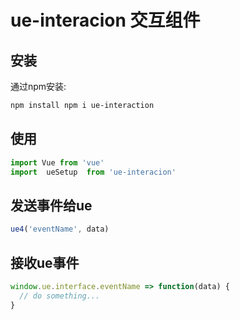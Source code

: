 # ue-interacion 交互组件

## 安装

通过npm安装: 

```bash 
npm install npm i ue-interaction
```

## 使用

```js
import Vue from 'vue'
import  ueSetup  from 'ue-interacion'
```

## 发送事件给ue
  
  ```js 
  ue4('eventName', data)
  ```

## 接收ue事件

  ```js 
  window.ue.interface.eventName => function(data) {
    // do something...
  }
  ```
